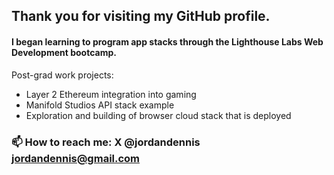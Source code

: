 ## Thank you for visiting my GitHub profile.

#### I began learning to program app stacks through the Lighthouse Labs Web Development bootcamp.
Post-grad work projects:
* Layer 2 Ethereum integration into gaming
* Manifold Studios API stack example
* Exploration and building of browser cloud stack that is deployed

### 📫 How to reach me: X @jordandennis jordandennis@gmail.com
